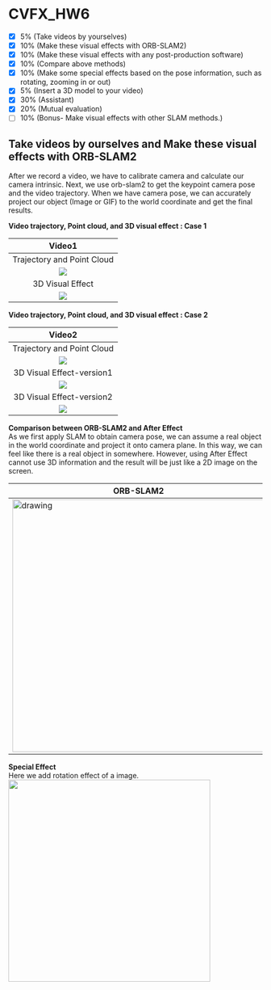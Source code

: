 
# CVFX_HW6
- [x]  5%  (Take videos by yourselves)
- [x]  10% (Make these visual effects with ORB-SLAM2)
- [x]  10% (Make these visual effects with any post-production software)
- [x]  10% (Compare above methods)
- [x]  10% (Make some special effects based on the pose information, such as rotating, zooming in or out)
- [x]  5%  (Insert a 3D model to your video)
- [x]  30% (Assistant) 
- [x]  20% (Mutual evaluation)
- [ ] 10%  (Bonus- Make visual effects with other SLAM methods.)

## Take videos by ourselves and Make these visual effects with ORB-SLAM2
After we record a video, we have to calibrate camera and calculate our camera intrinsic. Next, we use orb-slam2 to get the keypoint camera pose and the video trajectory. When we have camera pose, we can accurately project our object (Image or GIF) to the world coordinate and get the final results. <br>

**Video trajectory, Point cloud, and 3D visual effect : Case 1**

|Video1|
|:------:|
|Trajectory and Point Cloud|
|<img src='pts1.gif'>|
|3D Visual Effect|
|<img src='gg.gif'>|

**Video trajectory, Point cloud, and 3D visual effect : Case 2**

|Video2|
|:------:|
|Trajectory and Point Cloud|
|<img src='pts2.gif'>|
|3D Visual Effect-version1|
|<img src='gg2.gif'>|
|3D Visual Effect-version2|
|<img src='bb.gif'>|

**Comparison between ORB-SLAM2 and After Effect**  <br>
As we first apply SLAM to obtain camera pose, we can assume a real object in the world coordinate and project it onto camera plane. In this way, we can feel like there is a real object in somewhere. However, using After Effect cannot use 3D information and the result will be just like a 2D image on the screen.

| ORB-SLAM2 | After Effects |
|---------------|---------------|
|<img src="og.gif" alt="drawing" width="500"/>|<img src="ae.gif" alt="drawing" width="500"/>|


**Special Effect** <br>
Here we add rotation effect of a image. <br>
<img src='tt.gif' width='400'/>
